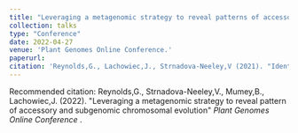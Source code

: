 ```yaml
---
title: "Leveraging a metagenomic strategy to reveal patterns of accessory and subgenomic chromosomal evolution"
collection: talks
type: "Conference"
date: 2022-04-27
venue: 'Plant Genomes Online Conference.'
paperurl:
citation: 'Reynolds,G., Lachowiec,J., Strnadova-Neeley,V (2021). "Identifying features for subgenomic sequence identification in a De Bruijn Graph (DBG)."; <i> Tech talks at the CRA-WP Grad Cohort Workshop for Women Conference 2021 </i>.'
---
```


Recommended citation: Reynolds,G., Strnadova-Neeley,V., Mumey,B., Lachowiec,J. (2022). "Leveraging a metagenomic strategy to reveal pattern of accessory and subgenomic chromosomal evolution" <i> Plant Genomes Online Conference </i>.

